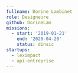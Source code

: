 ```yaml
---
fullname: Dorine Lambinet
role: Designeure
github: DorineLam
missions:
  - start: '2019-01-21'
    end: '2020-04-20'
    status: dinsic
startups:
  - leximpact
  - api-entreprise
---
```

